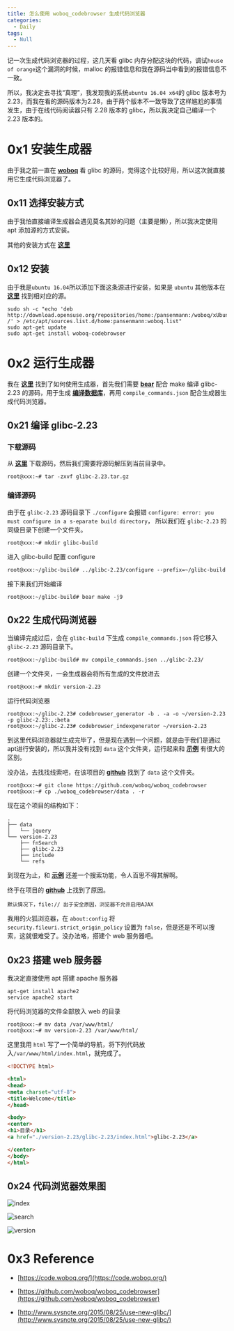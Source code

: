 ```yaml
---
title: 怎么使用 woboq_codebrowser 生成代码浏览器
categories:
  - Daily
tags:
  - Null
---
```


记一次生成代码浏览器的过程，这几天看 glibc 内存分配这块的代码，调试`house of orange`这个漏洞的时候，malloc 的报错信息和我在源码当中看到的报错信息不一致。

所以，我决定去寻找“真理”，我发现我的系统`ubuntu 16.04 x64`的 glibc 版本号为 2.23，而我在看的源码版本为2.28，由于两个版本不一致导致了这样尴尬的事情发生，由于在线代码阅读器只有 2.28 版本的 glibc，所以我决定自己编译一个 2.23 版本的。



# 0x1 安装生成器

由于我之前一直在 [**woboq**](https://code.woboq.org/userspace/glibc/) 看 glibc 的源码，觉得这个比较好用，所以这次就直接用它生成代码浏览器了。

## 0x11 选择安装方式

由于我怕直接编译生成器会遇见莫名其妙的问题（主要是懒），所以我决定使用 apt 添加源的方式安装。

其他的安装方式在 [**这里**](https://woboq.com/codebrowser-download.html)

## 0x12 安装

由于我是`ubuntu 16.04`所以添加下面这条源进行安装，如果是 `ubuntu` 其他版本在 [**这里**](https://software.opensuse.org/download/package?project=home:pansenmann:woboq&package=woboq-codebrowser) 找到相对应的源。

```
sudo sh -c "echo 'deb http://download.opensuse.org/repositories/home:/pansenmann:/woboq/xUbuntu_16.04/ /' > /etc/apt/sources.list.d/home:pansenmann:woboq.list"
sudo apt-get update
sudo apt-get install woboq-codebrowser
```



# 0x2 运行生成器

我在 [**这里**](https://github.com/woboq/woboq_codebrowser) 找到了如何使用生成器，首先我们需要 [**bear**](https://github.com/rizsotto/Bear) 配合 make 编译 glibc-2.23 的源码，用于生成 [**编译数据库**](https://sarcasm.github.io/notes/dev/compilation-database.html#what-is-a-compilation-database)，再用 `compile_commands.json` 配合生成器生成代码浏览器。

## 0x21 编译 glibc-2.23

### 下载源码

从 [**这里**](http://ftp.gnu.org/gnu/libc/glibc-2.23.tar.gz) 下载源码，然后我们需要将源码解压到当前目录中。

```
root@xxx:~# tar -zxvf glibc-2.23.tar.gz
```

### 编译源码

由于在 `glibc-2.23` 源码目录下 `./configure` 会报错 `configure: error: you must configure in a s-eparate build directory`， 所以我们在 `glibc-2.23` 的同级目录下创建一个文件夹。

```
root@xxx:~# mkdir glibc-build
```

进入 glibc-build 配置 configure

```
root@xxx:~/glibc-build# ../glibc-2.23/configure --prefix=~/glibc-build
```

接下来我们开始编译

```
root@xxx:~/glibc-build# bear make -j9
```

## 0x22 生成代码浏览器

当编译完成过后，会在 `glibc-build` 下生成 `compile_commands.json` 将它移入 `glibc-2.23` 源码目录下。

```
root@xxx:~/glibc-build# mv compile_commands.json ../glibc-2.23/
```

创建一个文件夹，一会生成器会将所有生成的文件放进去

```
root@xxx:~# mkdir version-2.23
```

运行代码浏览器

```
root@xxx:~/glibc-2.23# codebrowser_generator -b . -a -o ~/version-2.23 -p glibc-2.23:.:beta
root@xxx:~/glibc-2.23# codebrowser_indexgenerator ~/version-2.23
```

到这里代码浏览器就生成完毕了，但是现在遇到一个问题，就是由于我们是通过apt进行安装的，所以我并没有找到 `data` 这个文件夹，运行起来和 [**示例**](https://code.woboq.org/userspace/glibc/) 有很大的区别。

没办法，去找找线索吧，在该项目的 [**github**](https://github.com/woboq/woboq_codebrowser) 找到了 `data` 这个文件夹。

```
root@xxx:~# git clone https://github.com/woboq/woboq_codebrowser
root@xxx:~# cp ./woboq_codebrowser/data . -r
```

现在这个项目的结构如下：

```
.
├── data
│   └── jquery
└── version-2.23
    ├── fnSearch
    ├── glibc-2.23
    ├── include
    └── refs

```

到现在为止，和 [**示例**](https://code.woboq.org/userspace/glibc/) 还差一个搜索功能，令人百思不得其解啊。

终于在项目的 [**github**](https://github.com/woboq/woboq_codebrowser) 上找到了原因。

```
默认情况下，file:// 出于安全原因，浏览器不允许启用AJAX 
```

我用的火狐浏览器，在 `about:config` 将 `security.fileuri.strict_origin_policy` 设置为 `false`，但是还是不可以搜索，这就很难受了。没办法咯，搭建个 web 服务器吧。

## 0x23 搭建 web 服务器 

我决定直接使用 apt 搭建 apache 服务器

```
apt-get install apache2
service apache2 start
```

将代码浏览器的文件全部放入 web 的目录

```
root@xxx:~# mv data /var/www/html/
root@xxx:~# mv version-2.23 /var/www/html/
```

这里我用 `html` 写了一个简单的导航，将下列代码放入`/var/www/html/index.html`，就完成了。

```html
<!DOCTYPE html>

<html>
<head>
<meta charset="utf-8">
<title>Welcome</title>
</head>

<body>
<center>
<h1>目录</h1>
<a href="./version-2.23/glibc-2.23/index.html">glibc-2.23</a>

</center>
</body>
</html>
```

## 0x24 代码浏览器效果图

![index](/image/2019-02-04-how-to-use-woboq-codebrowser/index.png)

![search](/image/2019-02-04-how-to-use-woboq-codebrowser/search.png)

![version](/image/2019-02-04-how-to-use-woboq-codebrowser/version.png)

# 0x3 Reference

- [https://code.woboq.org/](https://code.woboq.org/)
- [https://github.com/woboq/woboq_codebrowser](https://github.com/woboq/woboq_codebrowser)

- [http://www.sysnote.org/2015/08/25/use-new-glibc/](http://www.sysnote.org/2015/08/25/use-new-glibc/)